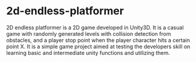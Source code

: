 # 2d-endless-platformer
2D endless platformer is a 2D game developed in Unity3D. It is a casual game with randomly generated levels with collision detection from obstacles, and a player stop point when the player character hits a certain point X. It is a simple game project aimed at testing the developers skill on learning basic and intermediate unity functions and utilizing them.